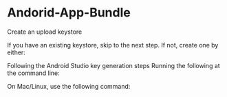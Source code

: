 # Andorid-App-Bundle


<b2>Create an upload keystore</b2>
  <p>If you have an existing keystore, skip to the next step. If not, create one by either:

Following the Android Studio key generation steps
Running the following at the command line:

On Mac/Linux, use the following command:</p>
